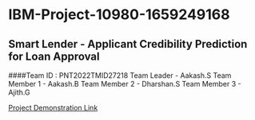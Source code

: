 # IBM-Project-10980-1659249168
## Smart Lender - Applicant Credibility Prediction for Loan Approval

####Team ID : PNT2022TMID27218 
Team Leader - Aakash.S
Team Member 1 - Aakash.B
Team Member 2 - Dharshan.S
Team Member 3 - Ajith.G

[Project Demonstration Link](https://share.vidyard.com/watch/YCdzzsP2bEtobd1C6Htw5X)
